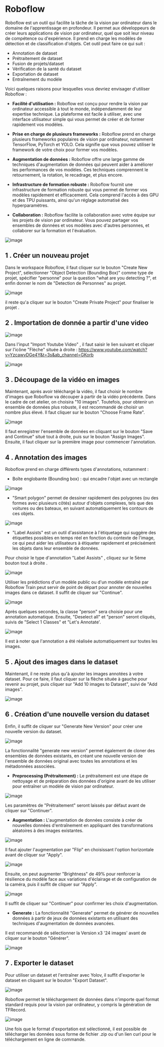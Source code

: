 # Roboflow

Roboflow est un outil qui facilite la tâche de la vision par ordinateur dans le domaine de l'apprentissage en profondeur. Il permet aux développeurs de créer leurs applications de vision par ordinateur, quel que soit leur niveau de compétence ou d'expérience. Il prend en charge les modèles de détection et de classification d'objets. Cet outil peut faire ce qui suit :

* Annotation de dataset
* Prétraitement de dataset
* Fusion de projets/dataset
* Vérification de la santé du dataset
* Exportation de dataset
* Entraînement du modèle

Voici quelques raisons pour lesquelles vous devriez envisager d'utiliser Roboflow :

* **Facilité d'utilisation :** Roboflow est conçu pour rendre la vision par ordinateur accessible à tout le monde, indépendamment de leur expertise technique. La plateforme est facile à utiliser, avec une interface utilisateur simple qui vous permet de créer et de former rapidement vos modèles.

* **Prise en charge de plusieurs frameworks :** Roboflow prend en charge plusieurs frameworks populaires de vision par ordinateur, notamment TensorFlow, PyTorch et YOLO. Cela signifie que vous pouvez utiliser le framework de votre choix pour former vos modèles.

* **Augmentation de données :** Roboflow offre une large gamme de techniques d'augmentation de données qui peuvent aider à améliorer les performances de vos modèles. Ces techniques comprennent le retournement, la rotation, le recadrage, et plus encore.

* **Infrastructure de formation robuste :** Roboflow fournit une infrastructure de formation robuste qui vous permet de former vos modèles rapidement et efficacement. Cela comprend l'accès à des GPU et des TPU puissants, ainsi qu'un réglage automatisé des hyperparamètres.

* **Collaboration :** Roboflow facilite la collaboration avec votre équipe sur les projets de vision par ordinateur. Vous pouvez partager vos ensembles de données et vos modèles avec d'autres personnes, et collaborer sur la formation et l'évaluation.

![image](https://user-images.githubusercontent.com/123757632/234112416-bace7afb-e916-43ef-a315-572ae010a73e.png)

## 1 . Créer un nouveau projet
Dans le workspace Roboflow, il faut cliquer sur le bouton "Create New Project", sélectionner "Object Detection (Bounding Box)" comme type de projet, spécifier "personne" pour la question "what are you detecting ?", et enfin donner le nom de "Detection de Personnes" au projet.

![image](https://user-images.githubusercontent.com/123757632/234117152-06bacdda-b10c-45b4-8cdf-a27c945ca0ea.png)

il reste qu'a cliquer sur le bouton "Create Private Project" pour finaliser le projet .

## 2 . Importation de donnée a partir d'une video

![image](https://user-images.githubusercontent.com/123757632/234117576-fdd2d79d-6bad-48e7-bcfe-b12e9e2f9045.png)

 Dans l'input "Import Youtube Video" , il faut saisir le lien suivant et cliquer sur l'icône "Flèche" située à droite : https://www.youtube.com/watch?v=YzcawvDGe4Y&t=3s&ab_channel=GKorb 

![image](https://user-images.githubusercontent.com/123757632/234118171-613f5aba-2da3-4831-8cb0-d46619ca9039.png)

 
## 3 . Découpage de la vidéo en images 

Maintenant, après avoir téléchargé la vidéo, il faut choisir le nombre d'images que Roboflow va découper à partir de la vidéo précédente. Dans le cadre de cet atelier, on choisira "10 images". Toutefois, pour obtenir un ensemble de données plus robuste, il est recommandé de choisir un nombre plus élevé. Il faut cliquer sur le bouton "Choose Frame Rate".

![image](https://user-images.githubusercontent.com/123757632/234118442-47f0e116-da28-4e5b-925e-7050133020eb.png)

Il faut enregistrer l'ensemble de données en cliquant sur le bouton "Save and Continue" situé tout à droite, puis sur le bouton "Assign Images". 
Ensuite, il faut cliquer sur la première image pour commencer l'annotation.

## 4 . Annotation des images

Roboflow prend en charge différents types d'annotations, notamment :

* Boîte englobante (Bounding box) : qui encadre l'objet avec un rectangle

![image](https://user-images.githubusercontent.com/123757632/234118928-68a17e05-d447-4e6a-b08b-662220fa1174.png)

* "Smart polygon" permet de dessiner rapidement des polygones (ou des formes avec plusieurs côtés) autour d'objets complexes, tels que des voitures ou des bateaux, en suivant automatiquement les contours de ces objets.

![image](https://user-images.githubusercontent.com/123757632/234130279-d2cfada1-0715-48b3-8c3a-fb2eaa004251.png)

* "Label Assists" est un outil d'assistance à l'étiquetage qui suggère des étiquettes possibles en temps réel en fonction du contexte de l'image, ce qui peut aider les utilisateurs à étiqueter rapidement et précisément les objets dans leur ensemble de données.

Pour choisir le type d'annotation "Label Assists" , cliquez sur le 5ème bouton tout à droite .

![image](https://user-images.githubusercontent.com/123757632/234130382-49faba94-0d50-4751-b640-91d33779f25f.png)

Utiliser les prédictions d'un modèle public ou d'un modèle entraîné par Roboflow Train peut servir de point de départ pour annoter de nouvelles images dans ce dataset. Il suffit de cliquer sur "Continue".

![image](https://user-images.githubusercontent.com/123757632/234130504-795f146e-eac0-472d-9d5a-51b4e70c4dda.png)

Après quelques secondes, la classe "person" sera choisie pour une annotation automatique. Ensuite, "Deselect all" et "person" seront cliqués, suivis de "Select 1 Classes" et "Let's Annotate'.

![image](https://user-images.githubusercontent.com/123757632/234130751-0295b858-3cad-481b-81ff-65d3c7c400f4.png)

Il est à noter que l'annotation a été réalisée automatiquement sur toutes les images.

## 5 . Ajout des images dans le dataset

Maintenant, il ne reste plus qu'à ajouter les images annotées à votre dataset. Pour ce faire, il faut cliquer sur la flèche située à gauche pour revenir au projet, puis cliquer sur "Add 10 images to Dataset", suivi de "Add images".

![image](https://user-images.githubusercontent.com/123757632/234130941-9a69aa98-3dc8-415d-bd66-24b6b89aff29.png)


## 6 . Création d'une nouvelle version du dataset

Enfin, il suffit de cliquer sur "Generate New Version" pour créer une nouvelle version du dataset.

![image](https://user-images.githubusercontent.com/123757632/234131157-b6b2cdd3-f0fa-44aa-bcb8-3bd2f37a217f.png)

La fonctionnalité "generate new version" permet également de cloner des ensembles de données existants, en créant une nouvelle version de l'ensemble de données original avec toutes les annotations et les métadonnées associées.

* **Preprocessing (Prétraitement) :** Le prétraitement est une étape de nettoyage et de préparation des données d'origine avant de les utiliser pour entraîner un modèle de vision par ordinateur.

![image](https://user-images.githubusercontent.com/123757632/234131213-63a2edf5-a0bb-4db7-8c15-7dc49d67ad34.png)

Les paramètres de "Prétraitement" seront laissés par défaut avant de cliquer sur "Continuer".

* **Augmentation :** L'augmentation de données consiste à créer de nouvelles données d'entraînement en appliquant des transformations aléatoires à des images existantes.

![image](https://user-images.githubusercontent.com/123757632/234131387-45401fec-1d2a-4bfb-be4f-e9b876df3ea8.png)

Il faut ajouter l'augmentation par "Flip" en choisissant l'option horizontale avant de cliquer sur "Apply".

![image](https://user-images.githubusercontent.com/123757632/234132579-66b9276e-0ac4-4aa7-af97-7dc60f229bbc.png)

Ensuite, on peut augmenter "Brightness" de 49% pour renforcer la résilience du modèle face aux variations d'éclairage et de configuration de la caméra, puis il suffit de cliquer sur "Apply".

![image](https://user-images.githubusercontent.com/123757632/234132742-eedaef85-fc25-421b-8854-123ef5700fb0.png)

Il suffit de cliquer sur "Continuer" pour confirmer les choix d'augmentation.

* **Generate :** La fonctionnalité "Generate" permet de générer de nouvelles données à partir de jeux de données existants en utilisant des techniques d'augmentation de données avancées. 

 Il est recommandé de sélectionner la Version x3 '24 images' avant de cliquer sur le bouton "Générer".

![image](https://user-images.githubusercontent.com/123757632/234133234-6140d64d-812e-4002-a52d-566b9ff51e81.png)

## 7 . Exporter le dataset

Pour utiliser un dataset et l'entraîner avec Yolov, il suffit d'exporter le dataset en cliquant sur le bouton "Export Dataset".

![image](https://user-images.githubusercontent.com/123757632/234133800-aa70de84-74e1-44e8-8791-01e4547bf064.png)

Roboflow permet le téléchargement de données dans n'importe quel format standard requis pour la vision par ordinateur, y compris la génération de TFRecord.

![image](https://user-images.githubusercontent.com/123757632/234134042-55a3ff96-af62-440d-96d7-e749e12894f1.png)

Une fois que le format d'exportation est sélectionné, il est possible de télécharger les données sous forme de fichier .zip ou d'un lien curl pour le téléchargement en ligne de commande.
